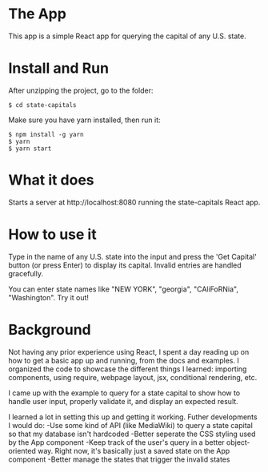 # The App

This app is a simple React app for querying the capital of any U.S. state.

# Install and Run

After unzipping the project, go to the folder:
```
$ cd state-capitals
```

Make sure you have yarn installed, then run it:
```
$ npm install -g yarn
$ yarn
$ yarn start
```

# What it does

Starts a server at http://localhost:8080 running the state-capitals React app.

# How to use it

Type in the name of any U.S. state into the input and press the 'Get Capital' button (or press Enter) to display its capital. Invalid entries are handled gracefully.

You can enter state names like "NEW YORK", "georgia", "CAliFoRNia", "Washington". Try it out!

# Background

Not having any prior experience using React, I spent a day reading up on how to get a basic app up and running, from the docs and examples.  I organized the code to showcase the different things I learned: importing components, using require, webpage layout, jsx, conditional rendering, etc.

I came up with the example to query for a state capital to show how to handle user input, properly validate it, and display an expected result.

I learned a lot in setting this up and getting it working.  Futher developments I would do:
-Use some kind of API (like MediaWiki) to query a state capital so that my database isn't hardcoded
-Better seperate the CSS styling used by the App component
-Keep track of the user's query in a better object-oriented way. Right now, it's basically just a saved state on the App component
-Better manage the states that trigger the invalid states
